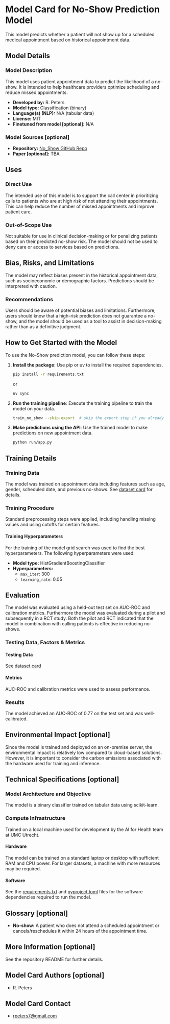 <!-- Adapted from hugging face template: https://github.com/huggingface/huggingface_hub/blob/main/src/huggingface_hub/templates/modelcard_template.md -->

# Model Card for No-Show Prediction Model

This model predicts whether a patient will not show up for a scheduled medical appointment based on historical appointment data.

## Model Details

### Model Description

This model uses patient appointment data to predict the likelihood of a no-show. It is intended to help healthcare providers optimize scheduling and reduce missed appointments.

- **Developed by:** R. Peters
- **Model type:** Classification (binary)
- **Language(s) (NLP):** N/A (tabular data)
- **License:** MIT
- **Finetuned from model [optional]:** N/A

### Model Sources [optional]

- **Repository:** [No_Show GitHub Repo](https://github.com/rpeters7/No_Show)
- **Paper [optional]:** TBA

## Uses

### Direct Use

The intended use of this model is to support the call center in prioritizing calls to patients who are at high risk of not attending their appointments. This can help reduce the number of missed appointments and improve patient care.

### Out-of-Scope Use
Not suitable for use in clinical decision-making or for penalizing patients based on their predicted no-show risk. The model should not be used to deny care or access to services based on predictions.

## Bias, Risks, and Limitations

The model may reflect biases present in the historical appointment data, such as socioeconomic or demographic factors. Predictions should be interpreted with caution.

### Recommendations

Users should be aware of potential biases and limitations. Furthermore, users should know that a high-risk prediction does not guarantee a no-show, and the model should be used as a tool to assist in decision-making rather than as a definitive judgment.

## How to Get Started with the Model

To use the No-Show prediction model, you can follow these steps:
1. **Install the package**: Use pip or uv to install the required dependencies.
   ```bash
   pip install -r requirements.txt
   ```
   or
   ```bash
   uv sync
   ```
2. **Run the training pipeline**: Execute the training pipeline to train the model on your data.
   ```bash
   train_no_show --skip-export  # skip the export step if you already have the data
    ```
3. **Make predictions using the API**: Use the trained model to make predictions on new appointment data.
    ```bash
    python run/app.py
    ```

## Training Details

### Training Data

The model was trained on appointment data including features such as age, gender, scheduled date, and previous no-shows. See [dataset card](dataset_card.md) for details.

### Training Procedure 

Standard preprocessing steps were applied, including handling missing values and using cutoffs for certain features.

#### Training Hyperparameters

For the training of the model grid search was used to find the best hyperparameters. The following hyperparameters were used:

- **Model type:** HistGradientBoostingClassifier
- **Hyperparameters:**
    - `max_iter`: 300
    - `learning_rate`: 0.05


## Evaluation

The model was evaluated using a held-out test set on AUC-ROC and calibration metrics. Furthermore the model was evaluated during a pilot and subsequently in a RCT study.
Both the pilot and RCT indicated that the model in combination with calling patients is effective in reducing no-shows.

### Testing Data, Factors & Metrics

#### Testing Data

See [dataset card](dataset_card.md)

#### Metrics

AUC-ROC and calibration metrics were used to assess performance.

### Results

The model achieved an AUC-ROC of 0.77 on the test set and was well-calibrated.

## Environmental Impact [optional]

Since the model is trained and deployed on an on-premise server, the environmental impact is relatively low compared to cloud-based solutions. However, it is important to consider the carbon emissions associated with the hardware used for training and inference.

## Technical Specifications [optional]

### Model Architecture and Objective

The model is a binary classifier trained on tabular data using scikit-learn.

### Compute Infrastructure

Trained on a local machine used for development by the AI for Health team at UMC Utrecht.

#### Hardware

The model can be trained on a standard laptop or desktop with sufficient RAM and CPU power. For larger datasets, a machine with more resources may be required.

#### Software

See the [requirements.txt](https://raw.githubusercontent.com/UMCU-Digital-Health/No_Show/refs/heads/main/requirements.txt) and [pyproject.toml](https://raw.githubusercontent.com/UMCU-Digital-Health/No_Show/refs/heads/main/pyproject.toml) files for the software dependencies required to run the model.

## Glossary [optional]

- **No-show:** A patient who does not attend a scheduled appointment or cancels/reschedules it within 24 hours of the appointment time.

## More Information [optional]

See the repository README for further details.

## Model Card Authors [optional]

* R. Peters

## Model Card Contact

* rpeters7@gmail.com
